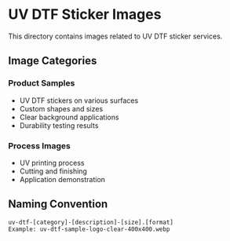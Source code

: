 # UV DTF Sticker Images

This directory contains images related to UV DTF sticker services.

## Image Categories

### Product Samples
- UV DTF stickers on various surfaces
- Custom shapes and sizes
- Clear background applications
- Durability testing results

### Process Images
- UV printing process
- Cutting and finishing
- Application demonstration

## Naming Convention
```
uv-dtf-[category]-[description]-[size].[format]
Example: uv-dtf-sample-logo-clear-400x400.webp
```